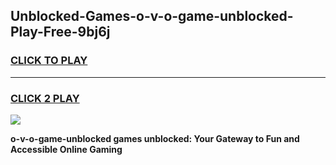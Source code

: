 
## Unblocked-Games-o-v-o-game-unblocked-Play-Free-9bj6j
<h3>
<a href="https://premium76.site?title=o-v-o-game-unblocked&ref=09A">CLICK TO PLAY</a></h3>
<hr>

<h3>
<a href="https://premium76.site?title=o-v-o-game-unblocked&ref=09A">CLICK 2 PLAY</a>
  
</h3>

<a href="https://premium76.site?title=o-v-o-game-unblocked&ref=09A"><img src="https://clearcache.store/games.png"></a>


**o-v-o-game-unblocked games unblocked: Your Gateway to Fun and Accessible Online Gaming**
